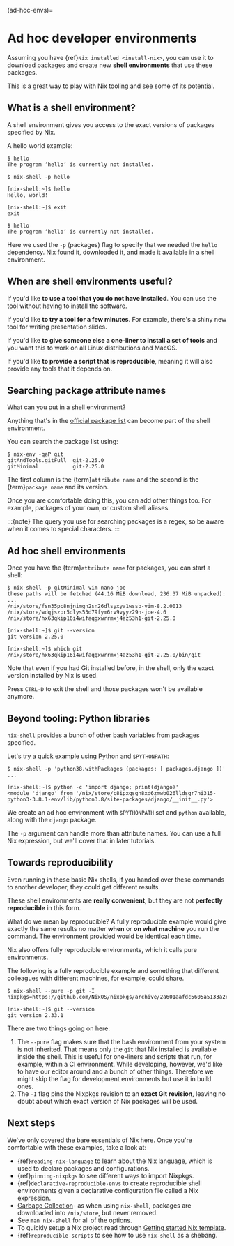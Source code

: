 (ad-hoc-envs)=

# Ad hoc developer environments

Assuming you have {ref}`Nix installed <install-nix>`, you can use it
to download packages and create new **shell environments** that use these packages.

This is a great way to play with Nix tooling and see some of its potential.

## What is a shell environment?

A shell environment gives you access to the exact versions of packages specified by Nix.

A hello world example:

```shell-session
$ hello
The program ‘hello’ is currently not installed.

$ nix-shell -p hello

[nix-shell:~]$ hello
Hello, world!

[nix-shell:~]$ exit
exit

$ hello
The program ‘hello’ is currently not installed.
```

Here we used the `-p` (packages) flag to specify that we needed the `hello` dependency. Nix found it, downloaded it, and made it available in a shell environment.

## When are shell environments useful?

If you'd like **to use a tool that you do not have installed**. You can use the tool without having to install the software.

If you'd like **to try a tool for a few minutes**. For example, there's a shiny new tool for writing presentation slides.

If you'd like **to give someone else a one-liner to install a set of tools** and you want this to work on all Linux distributions and MacOS.

If you'd like **to provide a script that is reproducible**, meaning it will also provide any tools that it depends on.

## Searching package attribute names

What can you put in a shell environment?

Anything that's in the [official package list](https://nixos.org/nixos/packages.html) can become part of the shell environment.

You can search the package list using:

```shell-session
$ nix-env -qaP git
gitAndTools.gitFull  git-2.25.0
gitMinimal           git-2.25.0
```

The first column is the {term}`attribute name` and the second is the {term}`package name` and its version.

Once you are comfortable doing this, you can add other things too. For example, packages of your own, or custom shell aliases.

:::{note}
The query you use for searching packages is a regex, so be aware when it comes to special characters.
:::

## Ad hoc shell environments

Once you have the {term}`attribute name` for packages, you can start a shell:

```shell-session
$ nix-shell -p gitMinimal vim nano joe
these paths will be fetched (44.16 MiB download, 236.37 MiB unpacked):
...
/nix/store/fsn35pc8njnimgn2sn26dlsyxya1wssb-vim-8.2.0013
/nix/store/wdqjszpr5dlys53d79fym6rv9vyyz29h-joe-4.6
/nix/store/hx63qkip16i4wifaqgxwrrmxj4az53h1-git-2.25.0

[nix-shell:~]$ git --version
git version 2.25.0

[nix-shell:~]$ which git
/nix/store/hx63qkip16i4wifaqgxwrrmxj4az53h1-git-2.25.0/bin/git
```

Note that even if you had Git installed before, in the shell, only the exact version installed by Nix is used.

Press `CTRL-D` to exit the shell and those packages won't be available anymore.

## Beyond tooling: Python libraries

`nix-shell` provides a bunch of other bash variables from packages specified.

Let's try a quick example using Python and `$PYTHONPATH`:

```shell-session
$ nix-shell -p 'python38.withPackages (packages: [ packages.django ])'
...

[nix-shell:~]$ python -c 'import django; print(django)'
<module 'django' from '/nix/store/c8ipxqsgh8xd6zmwb026lldsgr7hi315-python3-3.8.1-env/lib/python3.8/site-packages/django/__init__.py'>
```

We create an ad hoc environment with `$PYTHONPATH` set and `python` available, along with the `django` package.

The `-p` argument can handle more than attribute names. You can use a full Nix expression, but we'll cover that in later tutorials.

## Towards reproducibility

Even running in these basic Nix shells, if you handed over these commands to another developer, they could get different results.

These shell environments are **really convenient**, but they are not **perfectly reproducible** in this form.

What do we mean by reproducible? A fully reproducible example would give exactly the same results no matter **when** or **on what machine** you run the command. The environment provided would be identical each time.

Nix also offers fully reproducible environments, which it calls pure environments.

The following is a fully reproducible example and something that different colleagues with different machines, for example, could share.

```shell-session
$ nix-shell --pure -p git -I nixpkgs=https://github.com/NixOS/nixpkgs/archive/2a601aafdc5605a5133a2ca506a34a3a73377247.tar.gz

[nix-shell:~]$ git --version
git version 2.33.1
```

There are two things going on here:

1. The `--pure` flag makes sure that the bash environment from your system is not inherited. That means only the `git` that Nix installed is available inside the shell. This is useful for one-liners and scripts that run, for example, within a CI environment. While developing, however, we'd like to have our editor around and a bunch of other things. Therefore we might skip the flag for development environments but use it in build ones.
2. The `-I` flag pins the Nixpkgs revision to an **exact Git revision**, leaving no doubt about which exact version of Nix packages will be used.

## Next steps

We've only covered the bare essentials of Nix here. Once you're comfortable with these examples, take a look at:

- {ref}`reading-nix-language` to learn about the Nix language, which is used to declare packages and configurations.
- {ref}`pinning-nixpkgs` to see different ways to import Nixpkgs.
- {ref}`declarative-reproducible-envs` to create reproducible shell environments given a declarative configuration file called a Nix expression.
- [Garbage Collection](https://nixos.org/manual/nix/stable/package-management/garbage-collection.html)- as when using `nix-shell`, packages are downloaded into `/nix/store`, but never removed.
- See `man nix-shell` for all of the options.
- To quickly setup a Nix project read through
  [Getting started Nix template](https://github.com/nix-dot-dev/getting-started-nix-template).
- {ref}`reproducible-scripts` to see how to use `nix-shell` as a shebang.
